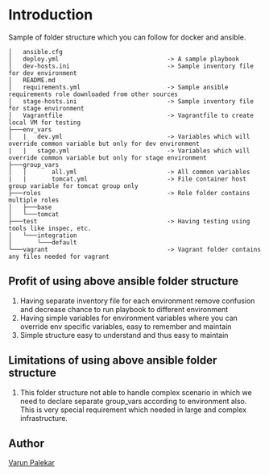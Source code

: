 Introduction
============

Sample of folder structure which you can follow for docker and ansible.

```doc
│   ansible.cfg
│   deploy.yml                              -> A sample playbook
│   dev-hosts.ini                           -> Sample inventory file for dev environment
│   README.md
│   requirements.yml                        -> Sample ansible requirements role downloaded from other sources
│   stage-hosts.ini                         -> Sample inventory file for stage environment
│   Vagrantfile                             -> Vagrantfile to create local VM for testing
├───env_vars
│   |   dev.yml                             -> Variables which will override common variable but only for dev environment
|   |   stage.yml                           -> Variables which will override common variable but only for stage environment
├───group_vars
│   │       all.yml                         -> All common variables
|   |       tomcat.yml                      -> File container host group variable for tomcat group only
├───roles                                   -> Role folder contains multiple roles
│   ├───base
│   └───tomcat
├───test                                    -> Having testing using tools like inspec, etc.
│   └───integration
│       └───default
└───vagrant                                 -> Vagrant folder contains any files needed for vagrant
```

Profit of using above ansible folder structure
----------------------------------------------

1. Having separate inventory file for each environment remove confusion and decrease chance to run playbook to different environment
2. Having simple variables for environment variables where you can override env specific variables, easy to remember and maintain
3. Simple structure easy to understand and thus easy to maintain

Limitations of using above ansible folder structure
---------------------------------------------------

1. This folder structure not able to handle complex scenario in which we need to declare separate group_vars according to environment also. This is very special requirement which needed in large and complex infrastructure.

Author
------

[Varun Palekar](https://github.com/varunpalekar)
